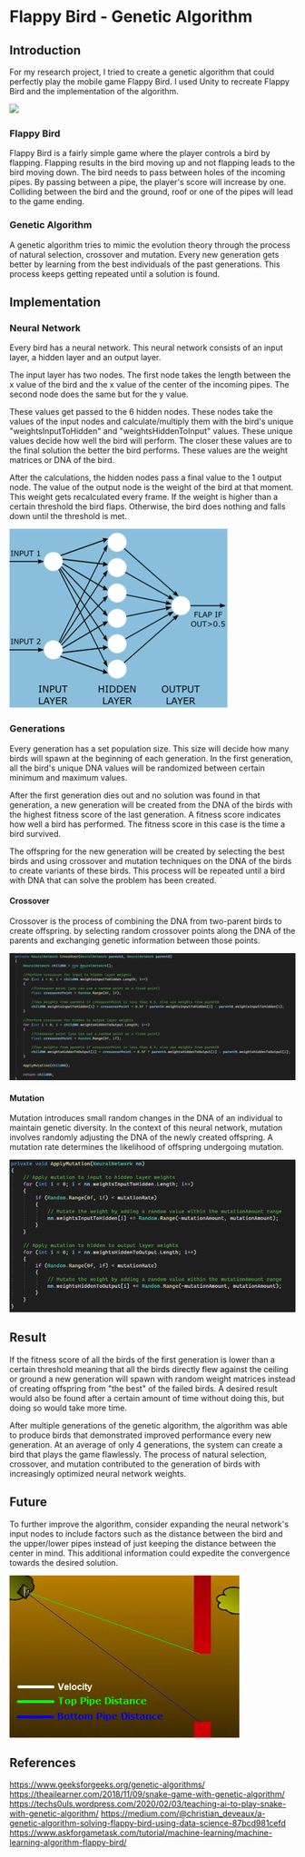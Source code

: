 # Flappy Bird - Genetic Algorithm
## Introduction
For my research project, I tried to create a genetic algorithm that could perfectly play the mobile game Flappy Bird. I used Unity to recreate Flappy Bird and the implementation of the algorithm.

![](https://github.com/KnipTang/FlappyBird-Genetic_Algorithm/blob/main/GIF.gif)

### Flappy Bird

Flappy Bird is a fairly simple game where the player controls a bird by flapping. Flapping results in the bird moving up and not flapping leads to the bird moving down. The bird needs to pass between holes of the incoming pipes. By passing between a pipe, the player's score will increase by one. Colliding between the bird and the ground, roof or one of the pipes will lead to the game ending.
### Genetic Algorithm
A genetic algorithm tries to mimic the evolution theory through the process of natural selection, crossover and mutation. Every new generation gets better by learning from the best individuals of the past generations. This process keeps getting repeated until a solution is found. 
## Implementation

### Neural Network
Every bird has a neural network. This neural network consists of an input layer, a hidden layer and an output layer.

The input layer has two nodes. The first node takes the length between the x value of the bird and the x value of the center of the incoming pipes. The second node does the same but for the y value.

These values get passed to the 6 hidden nodes. These nodes take the values of the input nodes and calculate/multiply them with the bird's unique "weightsInputToHidden" and "weightsHiddenToInput" values. These unique values decide how well the bird will perform. The closer these values are to the final solution the better the bird performs. These values are the weight matrices or DNA of the bird.

After the calculations, the hidden nodes pass a final value to the 1 output node. The value of the output node is the weight of the bird at that moment. This weight gets recalculated every frame. If the weight is higher than a certain threshold the bird flaps. Otherwise, the bird does nothing and falls down until the threshold is met.

![App Screenshot](https://github.com/KnipTang/FlappyBird-Genetic_Algorithm/blob/main/NeuralNetwork.PNG)
### Generations
Every generation has a set population size. This size will decide how many birds will spawn at the beginning of each generation. In the first generation, all the bird's unique DNA values will be randomized between certain minimum and maximum values.

After the first generation dies out and no solution was found in that generation, a new generation will be created from the DNA of the birds with the highest fitness score of the last generation. A fitness score indicates how well a bird has performed. The fitness score in this case is the time a bird survived.

The offspring for the new generation will be created by selecting the best birds and using crossover and mutation techniques on the DNA of the birds to create variants of these birds. This process will be repeated until a bird with DNA that can solve the problem has been created.

#### Crossover
Crossover is the process of combining the DNA from two-parent birds to create offspring. by selecting random crossover points along the DNA of the parents and exchanging genetic information between those points.

![App Screenshot](https://github.com/KnipTang/FlappyBird-Genetic_Algorithm/blob/main/Crossover.PNG)
#### Mutation
Mutation introduces small random changes in the DNA of an individual to maintain genetic diversity. In the context of this neural network, mutation involves randomly adjusting the DNA of the newly created offspring. A mutation rate determines the likelihood of offspring undergoing mutation.

![App Screenshot](https://github.com/KnipTang/FlappyBird-Genetic_Algorithm/blob/main/Mutation.PNG)

## Result
If the fitness score of all the birds of the first generation is lower than a certain threshold meaning that all the birds directly flew against the ceiling or ground a new generation will spawn with random weight matrices instead of creating offspring from "the best" of the failed birds. A desired result would also be found after a certain amount of time without doing this, but doing so would take more time.

After multiple generations of the genetic algorithm, the algorithm was able to produce birds that demonstrated improved performance every new generation. At an average of only 4 generations, the system can create a bird that plays the game flawlessly. The process of natural selection, crossover, and mutation contributed to the generation of birds with increasingly optimized neural network weights.

## Future
To further improve the algorithm, consider expanding the neural network's input nodes to include factors such as the distance between the bird and the upper/lower pipes instead of just keeping the distance between the center in mind. This additional information could expedite the convergence towards the desired solution.

![App Screenshot](https://github.com/KnipTang/FlappyBird-Genetic_Algorithm/blob/main/Future.PNG)

## References
https://www.geeksforgeeks.org/genetic-algorithms/
https://theailearner.com/2018/11/09/snake-game-with-genetic-algorithm/
https://techs0uls.wordpress.com/2020/02/03/teaching-ai-to-play-snake-with-genetic-algorithm/
https://medium.com/@christian_deveaux/a-genetic-algorithm-solving-flappy-bird-using-data-science-87bcd981cefd
https://www.askforgametask.com/tutorial/machine-learning/machine-learning-algorithm-flappy-bird/
